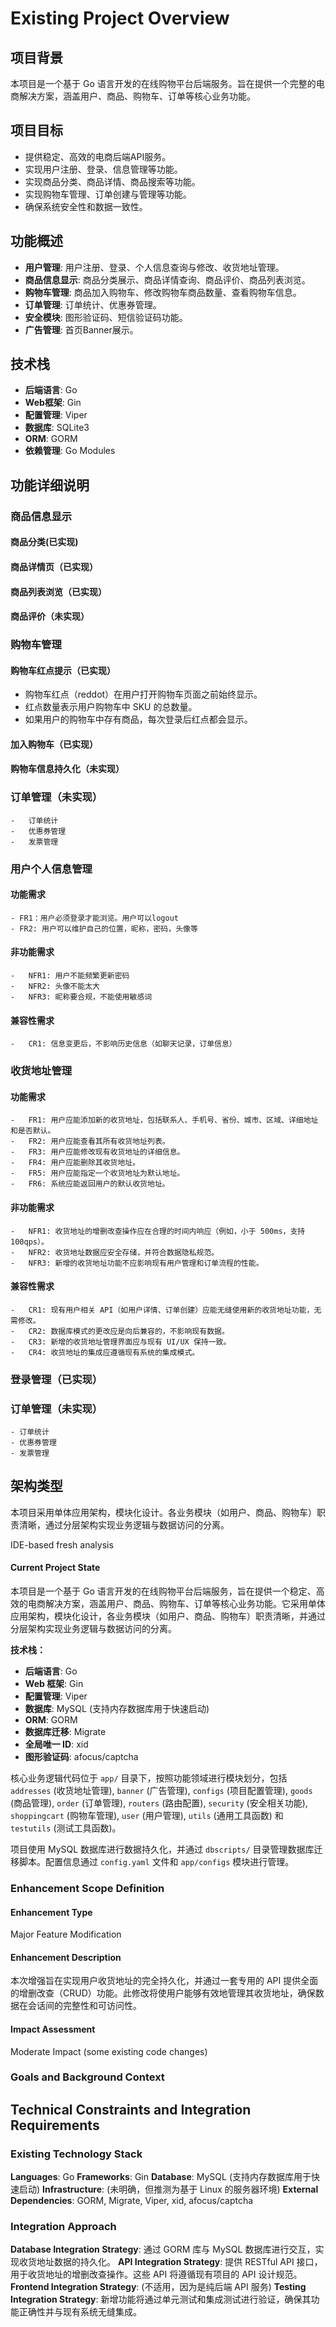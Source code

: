 # Existing Project Overview

## 项目背景
本项目是一个基于 Go 语言开发的在线购物平台后端服务。旨在提供一个完整的电商解决方案，涵盖用户、商品、购物车、订单等核心业务功能。

## 项目目标
- 提供稳定、高效的电商后端API服务。
- 实现用户注册、登录、信息管理等功能。
- 实现商品分类、商品详情、商品搜索等功能。
- 实现购物车管理、订单创建与管理等功能。
- 确保系统安全性和数据一致性。

## 功能概述
- **用户管理**: 用户注册、登录、个人信息查询与修改、收货地址管理。
- **商品信息显示**: 商品分类展示、商品详情查询、商品评价、商品列表浏览。
- **购物车管理**: 商品加入购物车、修改购物车商品数量、查看购物车信息。
- **订单管理**: 订单统计、优惠券管理。
- **安全模块**: 图形验证码、短信验证码功能。
- **广告管理**: 首页Banner展示。

## 技术栈
- **后端语言**: Go
- **Web框架**: Gin
- **配置管理**: Viper
- **数据库**: SQLite3
- **ORM**: GORM
- **依赖管理**: Go Modules

## 功能详细说明


### 商品信息显示

#### 商品分类(已实现)
#### 商品详情页（已实现）
#### 商品列表浏览（已实现）
#### 商品评价（未实现）

### 购物车管理

#### 购物车红点提示（已实现）

-   购物车红点（reddot）在用户打开购物车页面之前始终显示。
-   红点数量表示用户购物车中 SKU 的总数量。
-   如果用户的购物车中存有商品，每次登录后红点都会显示。

#### 加入购物车（已实现）

#### 购物车信息持久化（未实现）

### 订单管理（未实现）

    -   订单统计
    -   优惠券管理
    -   发票管理

### 用户个人信息管理

#### 功能需求
    - FR1：用户必须登录才能浏览。用户可以logout
    - FR2: 用户可以维护自己的位置，昵称，密码，头像等

#### 非功能需求
    -   NFR1: 用户不能频繁更新密码
    -   NFR2: 头像不能太大
    -   NFR3: 昵称要合规，不能使用敏感词

#### 兼容性需求
    -   CR1: 信息变更后，不影响历史信息（如聊天记录，订单信息）

### 收货地址管理

#### 功能需求
    -   FR1: 用户应能添加新的收货地址，包括联系人、手机号、省份、城市、区域、详细地址和是否默认。
    -   FR2: 用户应能查看其所有收货地址列表。
    -   FR3: 用户应能修改现有收货地址的详细信息。
    -   FR4: 用户应能删除其收货地址。
    -   FR5: 用户应能指定一个收货地址为默认地址。
    -   FR6: 系统应能返回用户的默认收货地址。

#### 非功能需求

    -   NFR1: 收货地址的增删改查操作应在合理的时间内响应（例如，小于 500ms，支持 100qps）。
    -   NFR2: 收货地址数据应安全存储，并符合数据隐私规范。
    -   NFR3: 新增的收货地址功能不应影响现有用户管理和订单流程的性能。

#### 兼容性需求

    -   CR1: 现有用户相关 API（如用户详情、订单创建）应能无缝使用新的收货地址功能，无需修改。
    -   CR2: 数据库模式的更改应是向后兼容的，不影响现有数据。
    -   CR3: 新增的收货地址管理界面应与现有 UI/UX 保持一致。
    -   CR4: 收货地址的集成应遵循现有系统的集成模式。

### 登录管理（已实现）

### 订单管理（未实现）
    - 订单统计
    - 优惠券管理
    - 发票管理

## 架构类型
本项目采用单体应用架构，模块化设计。各业务模块（如用户、商品、购物车）职责清晰，通过分层架构实现业务逻辑与数据访问的分离。



IDE-based fresh analysis

#### Current Project State

本项目是一个基于 Go 语言开发的在线购物平台后端服务，旨在提供一个稳定、高效的电商解决方案，涵盖用户、商品、购物车、订单等核心业务功能。它采用单体应用架构，模块化设计，各业务模块（如用户、商品、购物车）职责清晰，并通过分层架构实现业务逻辑与数据访问的分离。

**技术栈：**

-   **后端语言**: Go
-   **Web 框架**: Gin
-   **配置管理**: Viper
-   **数据库**: MySQL (支持内存数据库用于快速启动)
-   **ORM**: GORM
-   **数据库迁移**: Migrate
-   **全局唯一 ID**: xid
-   **图形验证码**: afocus/captcha

核心业务逻辑代码位于 `app/` 目录下，按照功能领域进行模块划分，包括 `addresses` (收货地址管理), `banner` (广告管理), `configs` (项目配置管理), `goods` (商品管理), `order` (订单管理), `routers` (路由配置), `security` (安全相关功能), `shoppingcart` (购物车管理), `user` (用户管理), `utils` (通用工具函数) 和 `testutils` (测试工具函数)。

项目使用 MySQL 数据库进行数据持久化，并通过 `dbscripts/` 目录管理数据库迁移脚本。配置信息通过 `config.yaml` 文件和 `app/configs` 模块进行管理。

### Enhancement Scope Definition

#### Enhancement Type

Major Feature Modification

#### Enhancement Description

本次增强旨在实现用户收货地址的完全持久化，并通过一套专用的 API 提供全面的增删改查（CRUD）功能。此修改将使用户能够有效地管理其收货地址，确保数据在会话间的完整性和可访问性。

#### Impact Assessment

Moderate Impact (some existing code changes)

### Goals and Background Context



## Technical Constraints and Integration Requirements

### Existing Technology Stack

**Languages**: Go
**Frameworks**: Gin
**Database**: MySQL (支持内存数据库用于快速启动)
**Infrastructure**: (未明确，但推测为基于 Linux 的服务器环境)
**External Dependencies**: GORM, Migrate, Viper, xid, afocus/captcha

### Integration Approach

**Database Integration Strategy**: 通过 GORM 库与 MySQL 数据库进行交互，实现收货地址数据的持久化。
**API Integration Strategy**: 提供 RESTful API 接口，用于收货地址的增删改查操作。这些 API 将遵循现有项目的 API 设计规范。
**Frontend Integration Strategy**: (不适用，因为是纯后端 API 服务)
**Testing Integration Strategy**: 新增功能将通过单元测试和集成测试进行验证，确保其功能正确性并与现有系统无缝集成。